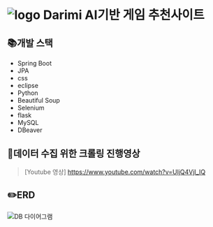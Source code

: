 # ![logo](https://github.com/SeoDongHyeok/RecommendGame/assets/144187210/faf5c606-a6f6-4ac5-956b-d4a19d2ed8db) Darimi AI기반 게임 추천사이트

## :books:개발 스택
  * Spring Boot
  * JPA
  * css
  * eclipse
  * Python
  * Beautiful Soup
  * Selenium
  * flask
  * MySQL
  * DBeaver

    
## :floppy_disk:데이터 수집 위한 크롤링 진행영상

> [Youtube 영상]  <https://www.youtube.com/watch?v=UljQ4VjI_IQ>


## ✏️ERD
![DB 다이어그램](https://github.com/SeoDongHyeok/RecommendGame/assets/144187210/d16faefb-35c6-4b89-a9d2-d8e85ce89f0e)
